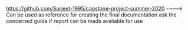 
https://github.com/Surjeet-1995/capstone-project-summer-2020   ----> Can be used as reference for creating the final documentation ask the concerned guide if report can be made avaliable for use

